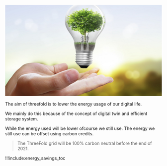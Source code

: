 ![](img/savings_energy_2.png)

The aim of threefold is to lower the energy usage of our digital life.

We mainly do this because of the concept of digital twin and efficient storage system.

While the energy used will be lower ofcourse we still use. The energy we still use can be offset using carbon credits.

> The ThreeFold grid will be 100% carbon neutral before the end of 2021.

!!!include:energy_savings_toc
